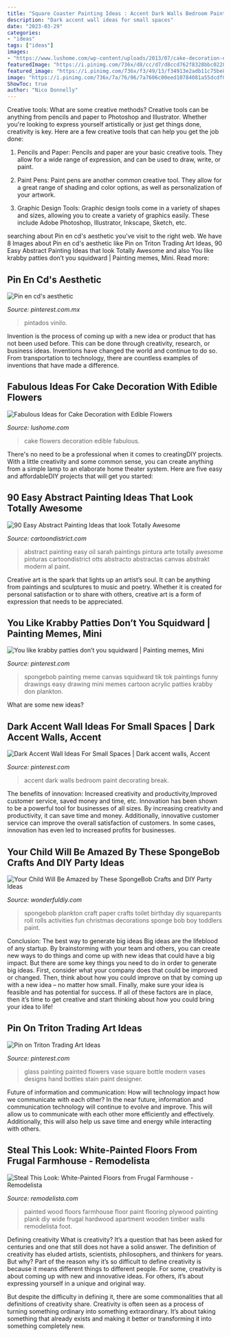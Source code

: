 ```yaml
---
title: "Square Coaster Painting Ideas : Accent Dark Walls Bedroom Paint Decorating Break"
description: "Dark accent wall ideas for small spaces"
date: "2023-03-29"
categories:
- "ideas"
tags: ["ideas"]
images:
- "https://www.lushome.com/wp-content/uploads/2013/07/cake-decoration-edible-decorations-flowers-6.jpg"
featuredImage: "https://i.pinimg.com/736x/d8/cc/d7/d8ccd762f8328bbc0228afec3b9da580.jpg"
featured_image: "https://i.pinimg.com/736x/f3/49/13/f34913e2adb11c75be8934175f29f019.jpg"
image: "https://i.pinimg.com/736x/7a/76/06/7a7606c00eed10784081a55dcdf0a99a.jpg"
ShowToc: true
author: "Nico Donnelly"
---
```



Creative tools: What are some creative methods?
Creative tools can be anything from pencils and paper to Photoshop and Illustrator. Whether you're looking to express yourself artistically or just get things done, creativity is key. Here are a few creative tools that can help you get the job done:
1. Pencils and Paper: Pencils and paper are your basic creative tools. They allow for a wide range of expression, and can be used to draw, write, or paint.

2. Paint Pens: Paint pens are another common creative tool. They allow for a great range of shading and color options, as well as personalization of your artwork.

3. Graphic Design Tools: Graphic design tools come in a variety of shapes and sizes, allowing you to create a variety of graphics easily. These include Adobe Photoshop, Illustrator, Inkscape, Sketch, etc.

	

		
searching about Pin en cd&#039;s aesthetic you've visit to the right web. We have 8 Images about Pin en cd&#039;s aesthetic like Pin on Triton Trading Art Ideas, 90 Easy Abstract Painting Ideas that look Totally Awesome and also You like krabby patties don’t you squidward | Painting memes, Mini. Read more:
		
    
## Pin En Cd&#039;s Aesthetic

<img loading=lazy src="https://i.pinimg.com/736x/d8/cc/d7/d8ccd762f8328bbc0228afec3b9da580.jpg" onerror="this.onerror=null;this.src='https://tse1.mm.bing.net/th?id=OIP.6X8xR5BmiUTP0S5SkHGrHAHaMV&amp;pid=15.1';" alt="Pin en cd&#039;s aesthetic">

_Source: pinterest.com.mx_

>pintados vinilo. 

	

Invention is the process of coming up with a new idea or product that has not been used before. This can be done through creativity, research, or business ideas. Inventions have changed the world and continue to do so. From transportation to technology, there are countless examples of inventions that have made a difference.

    
## Fabulous Ideas For Cake Decoration With Edible Flowers

<img loading=lazy src="https://www.lushome.com/wp-content/uploads/2013/07/cake-decoration-edible-decorations-flowers-6.jpg" onerror="this.onerror=null;this.src='https://tse2.mm.bing.net/th?id=OIP.I33Jdl8nwU7tTxhLxPWfPQAAAA&amp;pid=15.1';" alt="Fabulous Ideas for Cake Decoration with Edible Flowers">

_Source: lushome.com_

>cake flowers decoration edible fabulous. 

	

There's no need to be a professional when it comes to creatingDIY projects. With a little creativity and some common sense, you can create anything from a simple lamp to an elaborate home theater system. Here are five easy and affordableDIY projects that will get you started: 

    
## 90 Easy Abstract Painting Ideas That Look Totally Awesome

<img loading=lazy src="http://www.cartoondistrict.com/wp-content/uploads/2017/05/Easy-Abstract-Painting-Ideas29.jpg" onerror="this.onerror=null;this.src='https://tse1.mm.bing.net/th?id=OIP.a8XLnUW4Zg_64HGdJa4UbAHaKF&amp;pid=15.1';" alt="90 Easy Abstract Painting Ideas that look Totally Awesome">

_Source: cartoondistrict.com_

>abstract painting easy oil sarah paintings pintura arte totally awesome pinturas cartoondistrict otts abstracto abstractas canvas abstrakt modern al paint. 

	

Creative art is the spark that lights up an artist’s soul. It can be anything from paintings and sculptures to music and poetry. Whether it is created for personal satisfaction or to share with others, creative art is a form of expression that needs to be appreciated.

    
## You Like Krabby Patties Don’t You Squidward | Painting Memes, Mini

<img loading=lazy src="https://i.pinimg.com/736x/7a/76/06/7a7606c00eed10784081a55dcdf0a99a.jpg" onerror="this.onerror=null;this.src='https://tse4.mm.bing.net/th?id=OIP.qeJlR-k5w5lt9nIDpUJumAHaJ3&amp;pid=15.1';" alt="You like krabby patties don’t you squidward | Painting memes, Mini">

_Source: pinterest.com_

>spongebob painting meme canvas squidward tik tok paintings funny drawings easy drawing mini memes cartoon acrylic patties krabby don plankton. 

	

What are some new ideas?
 

    
## Dark Accent Wall Ideas For Small Spaces | Dark Accent Walls, Accent

<img loading=lazy src="https://i.pinimg.com/736x/f3/49/13/f34913e2adb11c75be8934175f29f019.jpg" onerror="this.onerror=null;this.src='https://tse1.mm.bing.net/th?id=OIP.lXnYjRD4JAnL2qGltcUw6wHaLG&amp;pid=15.1';" alt="Dark Accent Wall Ideas For Small Spaces | Dark accent walls, Accent">

_Source: pinterest.com_

>accent dark walls bedroom paint decorating break. 

	

The benefits of innovation: Increased creativity and productivity,Improved customer service, saved money and time, etc.
Innovation has been shown to be a powerful tool for businesses of all sizes. By increasing creativity and productivity, it can save time and money. Additionally, innovative customer service can improve the overall satisfaction of customers. In some cases, innovation has even led to increased profits for businesses.

    
## Your Child Will Be Amazed By These SpongeBob Crafts And DIY Party Ideas

<img loading=lazy src="http://cdn.wonderfuldiy.com/wp-content/uploads/2016/02/plankton-toilet-paper-craft.jpg" onerror="this.onerror=null;this.src='https://tse1.mm.bing.net/th?id=OIP.kw4eNeNsy9Y1fwwvl7KSVQHaJ4&amp;pid=15.1';" alt="Your Child Will Be Amazed by These SpongeBob Crafts and DIY Party Ideas">

_Source: wonderfuldiy.com_

>spongebob plankton craft paper crafts toilet birthday diy squarepants roll rolls activities fun christmas decorations sponge bob boy toddlers paint. 

	

Conclusion: The best way to generate big ideas
Big ideas are the lifeblood of any startup. By brainstorming with your team and others, you can create new ways to do things and come up with new ideas that could have a big impact. But there are some key things you need to do in order to generate big ideas. First, consider what your company does that could be improved or changed. Then, think about how you could improve on that by coming up with a new idea – no matter how small. Finally, make sure your idea is feasible and has potential for success. If all of these factors are in place, then it’s time to get creative and start thinking about how you could bring your idea to life!

    
## Pin On Triton Trading Art Ideas

<img loading=lazy src="https://i.pinimg.com/736x/77/c3/ae/77c3aeb1fd4c0da94a8e2252fa9e0d49.jpg" onerror="this.onerror=null;this.src='https://tse4.mm.bing.net/th?id=OIP.90kDd2UD8wyWx1zSRFC4cAHaLH&amp;pid=15.1';" alt="Pin on Triton Trading Art Ideas">

_Source: pinterest.com_

>glass painting painted flowers vase square bottle modern vases designs hand bottles stain paint designer. 

	

Future of information and communication: How will technology impact how we communicate with each other?
In the near future, information and communication technology will continue to evolve and improve. This will allow us to communicate with each other more efficiently and effectively. Additionally, this will also help us save time and energy while interacting with others.

    
## Steal This Look: White-Painted Floors From Frugal Farmhouse - Remodelista

<img loading=lazy src="https://media.remodelista.com/wp-content/uploads/2015/03/img/sub/uimg/06-2012/700_1frugal-farmhouse-white-furniture-cupboards-1.png" onerror="this.onerror=null;this.src='https://tse1.mm.bing.net/th?id=OIP.P9YixiopnVxcuD52iXjw8wHaJ9&amp;pid=15.1';" alt="Steal This Look: White-Painted Floors from Frugal Farmhouse - Remodelista">

_Source: remodelista.com_

>painted wood floors farmhouse floor paint flooring plywood painting plank diy wide frugal hardwood apartment wooden timber walls remodelista foot. 

	

Defining creativity
What is creativity? It’s a question that has been asked for centuries and one that still does not have a solid answer. The definition of creativity has eluded artists, scientists, philosophers, and thinkers for years. But why?
Part of the reason why it’s so difficult to define creativity is because it means different things to different people. For some, creativity is about coming up with new and innovative ideas. For others, it’s about expressing yourself in a unique and original way.

But despite the difficulty in defining it, there are some commonalities that all definitions of creativity share. Creativity is often seen as a process of turning something ordinary into something extraordinary. It’s about taking something that already exists and making it better or transforming it into something completely new.

